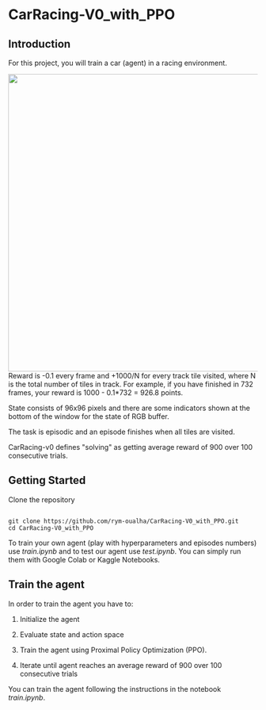 # CarRacing-V0_with_PPO

## Introduction
For this project, you will train a car (agent) in a racing environment. 
<center><img src="https://github.com/rym-oualha/CarRacing-V0_with_PPO/blob/main/image/result.gif" width="600"></center>
Reward is -0.1 every frame and +1000/N for every track tile visited, where N is the total number of tiles in track. For example, if you have finished in 732 frames, your reward is 1000 - 0.1*732 = 926.8 points. 

State consists of 96x96 pixels and there are some indicators shown at the bottom of the window for the state of RGB buffer.

The task is episodic and an episode finishes when all tiles are visited. 

CarRacing-v0 defines "solving" as getting average reward of 900 over 100 consecutive trials.

## Getting Started

Clone the repository

```

git clone https://github.com/rym-oualha/CarRacing-V0_with_PPO.git
cd CarRacing-V0_with_PPO

```

To train your own agent (play with hyperparameters and episodes numbers) use *train.ipynb* and to test our agent use *test.ipynb*.
You can simply run them with Google Colab or Kaggle Notebooks.

## Train the agent 

In order to train the agent you have to:

  1. Initialize the agent

  2. Evaluate state and action space

  3. Train the agent using Proximal Policy Optimization (PPO).

  4. Iterate until agent reaches an average reward of 900 over 100 consecutive trials

You can train the agent following the instructions in the notebook *train.ipynb*.
